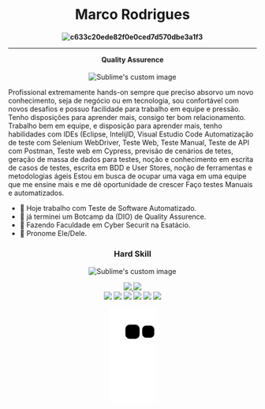<h1 align="center">Marco Rodrigues</h1>

<h4 align="center">
 
![c633c20ede82f0e0ced7d570dbe3a1f3](https://user-images.githubusercontent.com/70382532/138322189-2db8df52-9dcb-40a0-88a8-c365466bd33d.gif)

<hr
    
<h3 align="center">Quality Assurence</h3>

<p align="center">
  <img src="https://i.postimg.cc/HkZrP6JZ/Sem-T-tulo-1.png" alt="Sublime's custom image"/>
</p>

Profissional extremamente hands-on sempre que preciso absorvo um novo conhecimento, seja de negócio ou em tecnologia, sou confortável com novos desafios e possuo facilidade para trabalho em equipe e pressão. Tenho disposições para aprender mais, consigo ter bom relacionamento. Trabalho bem em equipe, e disposiçâo para aprender mais, tenho habilidades com IDEs (Eclipse, IntelijID, Visual Estudio Code Automatização de teste com Selenium WebDriver, Teste Web, Teste Manual, Teste de API com Postman, Teste web em Cypress, previsão de cenários de tetes, geração de massa de dados para testes,  noção e conhecimento em escrita de casos de testes, escrita em BDD e User Stores, noção de ferramentas e metodologias ágeis Estou em busca de ocupar uma vaga em uma equipe que me ensine mais e me dê oportunidade de crescer Faço testes Manuais e automatizados.

- 🔭 Hoje trabalho com Teste de Software Automatizado.
- 🌱 já terminei um Botcamp da (DIO) de Quality Assurence.
- 👯 Fazendo Faculdade em Cyber Securit na Esatácio.
- 🤔 Pronome Ele/Dele.

<h3 align="center">Hard Skill</h3>

<p align="center">
  <img src="https://i.postimg.cc/bvkwsQPy/Sem-T-tulo-2.png" alt="Sublime's custom image"/>
</p>



<div align="center">
  <a href="https://github.com/testingmarco">
  <img height="180em" src="https://github-readme-stats.vercel.app/api?username=testingmarco&show_icons=true&theme=dracula&include_all_commits=true&count_private=true"/>
  <img height="180em" src="https://github-readme-stats.vercel.app/api/top-langs/?username=testingmarco&layout=compact&langs_count=7&theme=dracula"/>  
 
<div> 
  <a href="https://www.youtube.com/channel/UCAGtyLbe0q-ug1HUQK8ThCg" target="_blank"><img src="https://img.shields.io/badge/YouTube-FF0000?style=for-the-badge&logo=youtube&logoColor=white" target="_blank"></a>
  <a href="https://www.instagram.com/marcoqualityassurance/" target="_blank"><img src="https://img.shields.io/badge/-Instagram-%23E4405F?style=for-the-badge&logo=instagram&logoColor=white" target="_blank"></a>
 	<a href="" target="_blank"><img src="https://img.shields.io/badge/Twitch-9146FF?style=for-the-badge&logo=twitch&logoColor=white" target="_blank"></a>
 <a href="https://discord.com/channels/@me" target="_blank"><img src="https://img.shields.io/badge/Discord-7289DA?style=for-the-badge&logo=discord&logoColor=white" target="_blank"></a> 
  <a href = "mailto:prmarcofortal@gmail.com"><img src="https://img.shields.io/badge/-Gmail-%23333?style=for-the-badge&logo=gmail&logoColor=white" target="_blank"></a>
  <a href="https://www.linkedin.com/in/marcoa100/" target="_blank"><img src="https://img.shields.io/badge/-LinkedIn-%230077B5?style=for-the-badge&logo=linkedin&logoColor=white" target="_blank"></a> 
 
  ![Snake animation](https://github.com/rafaballerini/rafaballerini/blob/output/github-contribution-grid-snake.svg)
 
</div>
